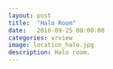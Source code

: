 ```yaml
---
layout: post
title:  "Halo Room"
date:   2016-09-25 08:00:00
categories: vrview
image: location_halo.jpg
description: Halo room.
---
```

